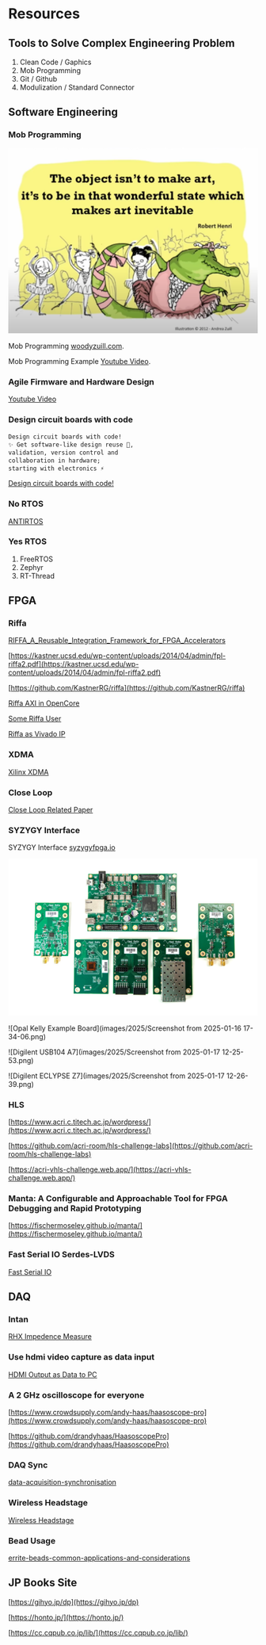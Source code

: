 # Resources

## Tools to Solve Complex Engineering Problem

1. Clean Code / Gaphics
2. Mob Programming
3. Git / Github
4. Modulization / Standard Connector

## Software Engineering

### Mob Programming

![mob](images/2025/Screenshot%20from%202024-09-12%2012-18-24.png)

Mob Programming
[woodyzuill.com](https://woodyzuill.com/).

Mob Programming Example
[Youtube Video](https://www.youtube.com/watch?v=p_pvslS4gEI&t=4s).

### Agile Firmware and Hardware Design

[Youtube Video](https://www.youtube.com/watch?v=rG4rC5oLx7Y&t=1s)

### Design circuit boards with code

    Design circuit boards with code! 
    ✨ Get software-like design reuse 🚀, 
    validation, version control and 
    collaboration in hardware; 
    starting with electronics ⚡️

[Design circuit boards with code!](https://github.com/atopile/atopile)

### No RTOS

[ANTIRTOS](https://github.com/WeSpeakEnglish/ANTIRTOS)

### Yes RTOS

1. FreeRTOS
2. Zephyr
3. RT-Thread

## FPGA

### Riffa

[RIFFA_A_Reusable_Integration_Framework_for_FPGA_Accelerators](https://www.researchgate.net/publication/261396774_RIFFA_A_Reusable_Integration_Framework_for_FPGA_Accelerators)

[https://kastner.ucsd.edu/wp-content/uploads/2014/04/admin/fpl-riffa2.pdf](https://kastner.ucsd.edu/wp-content/uploads/2014/04/admin/fpl-riffa2.pdf)

[https://github.com/KastnerRG/riffa](https://github.com/KastnerRG/riffa)

[Riffa AXI in OpenCore](https://opencores.org/websvn/listing?repname=qaz_libs&path=%2Fqaz_libs%2Ftrunk%2FPCIe%2Fsrc%2FRIFFA%2F&rev=43)

[Some Riffa User](https://gitlab.in2p3.fr/csantos/apc/WA105/ml605-parisroc-wa105-firmware/-/tree/master/src)

[Riffa as Vivado IP](https://github.com/briansune/Artix-7-PCIE-Riffa)

### XDMA

[Xilinx XDMA](https://ebics.net/xilinx-xdma/)

### Close Loop

[Close Loop Related Paper](subtitles/close_loop_experiment.md)

### SYZYGY Interface

SYZYGY Interface [syzygyfpga.io](https://syzygyfpga.io/)

![Opal Kelly](images/2025/syzygy-brain-peripherals_jpg_md-xl.jpg)

![Opal Kelly Example Board](images/2025/Screenshot from 2025-01-16 17-34-06.png)

![Digilent USB104 A7](images/2025/Screenshot from 2025-01-17 12-25-53.png)

![Digilent ECLYPSE Z7](images/2025/Screenshot from 2025-01-17 12-26-39.png)

### HLS

[https://www.acri.c.titech.ac.jp/wordpress/](https://www.acri.c.titech.ac.jp/wordpress/)

[https://github.com/acri-room/hls-challenge-labs](https://github.com/acri-room/hls-challenge-labs)

[https://acri-vhls-challenge.web.app/](https://acri-vhls-challenge.web.app/)

### Manta: A Configurable and Approachable Tool for FPGA Debugging and Rapid Prototyping

[https://fischermoseley.github.io/manta/](https://fischermoseley.github.io/manta/)

### Fast Serial IO Serdes-LVDS 

[Fast Serial IO](papers/2025/serialio.pdf)

## DAQ

### Intan

[RHX Impedence Measure](https://github.com/MatsumotoJ/Tetroplater)

### Use hdmi video capture as data input

[HDMI Output as Data to PC](https://github.com/steve-m/hsdaoh)

### A 2 GHz oscilloscope for everyone

[https://www.crowdsupply.com/andy-haas/haasoscope-pro](https://www.crowdsupply.com/andy-haas/haasoscope-pro)

[https://github.com/drandyhaas/HaasoscopePro](https://github.com/drandyhaas/HaasoscopePro)

### DAQ Sync

[data-acquisition-synchronisation](https://dewesoft.com/blog/data-acquisition-synchronisation)

### Wireless Headstage

[Wireless Headstage](https://github.com/allenyin/allen_wireless)

### Bead Usage

[errite-beads-common-applications-and-considerations](https://greatpcb.com/zh-TW/ferrite-beads-common-applications-and-considerations-in-circuit-design/)

## JP Books Site

[https://gihyo.jp/dp](https://gihyo.jp/dp)

[https://honto.jp/](https://honto.jp/)

[https://cc.cqpub.co.jp/lib/](https://cc.cqpub.co.jp/lib/)
